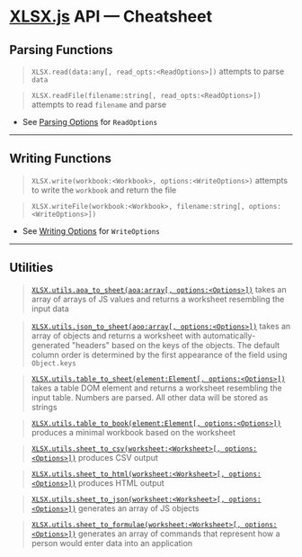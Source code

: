 # [XLSX.js](https://docs.sheetjs.com/docs/api/) API &mdash; Cheatsheet

## Parsing Functions

> `XLSX.read(data:any[, read_opts:<ReadOptions>])` attempts to parse `data`

> `XLSX.readFile(filename:string[, read_opts:<ReadOptions>])` attempts to read `filename` and parse

* See [Parsing Options](https://docs.sheetjs.com/docs/api/parse-options/) for `ReadOptions`

----

## Writing Functions

> `XLSX.write(workbook:<Workbook>, options:<WriteOptions>)` attempts to write the `workbook` and return the file

> `XLSX.writeFile(workbook:<Workbook>, filename:string[, options:<WriteOptions>])`

* See [Writing Options](https://docs.sheetjs.com/docs/api/write-options/#writing-options) for `WriteOptions`

----

## Utilities

> [`XLSX.utils.aoa_to_sheet(aoa:array[, options:<Options>])`](https://docs.sheetjs.com/docs/api/utilities/#array-of-arrays-input) takes an array of arrays of JS values and returns a worksheet resembling the input data

> [`XLSX.utils.json_to_sheet(aoo:array[, options:<Options>])`](https://docs.sheetjs.com/docs/api/utilities/#array-of-objects-input) takes an array of objects and returns a worksheet with automatically-generated "headers" based on the keys of the objects. The default column order is determined by the first appearance of the field using `Object.keys`

> [`XLSX.utils.table_to_sheet(element:Element[, options:<Options>])`](https://docs.sheetjs.com/docs/api/utilities/#html-table-input) takes a table DOM element and returns a worksheet resembling the input table. Numbers are parsed. All other data will be stored as strings

> [`XLSX.utils.table_to_book(element:Element[, options:<Options>])`](https://docs.sheetjs.com/docs/api/utilities/#html-table-input) produces a minimal workbook based on the worksheet

> [`XLSX.utils.sheet_to_csv(worksheet:<Worksheet>[, options:<Options>])`](https://docs.sheetjs.com/docs/api/utilities/#delimiter-separated-output) produces CSV output

> [`XLSX.utils.sheet_to_html(worksheet:<Worksheet>[, options:<Options>])`](https://docs.sheetjs.com/docs/api/utilities/#html-output) produces HTML output

> [`XLSX.utils.sheet_to_json(worksheet:<Worksheet>[, options:<Options>])`](https://docs.sheetjs.com/docs/api/utilities/#array-output) generates an array of JS objects

> [`XLSX.utils.sheet_to_formulae(worksheet:<Worksheet>[, options:<Options>])`](https://docs.sheetjs.com/docs/api/utilities/#formulae-output) generates an array of commands that represent how a person would enter data into an application
